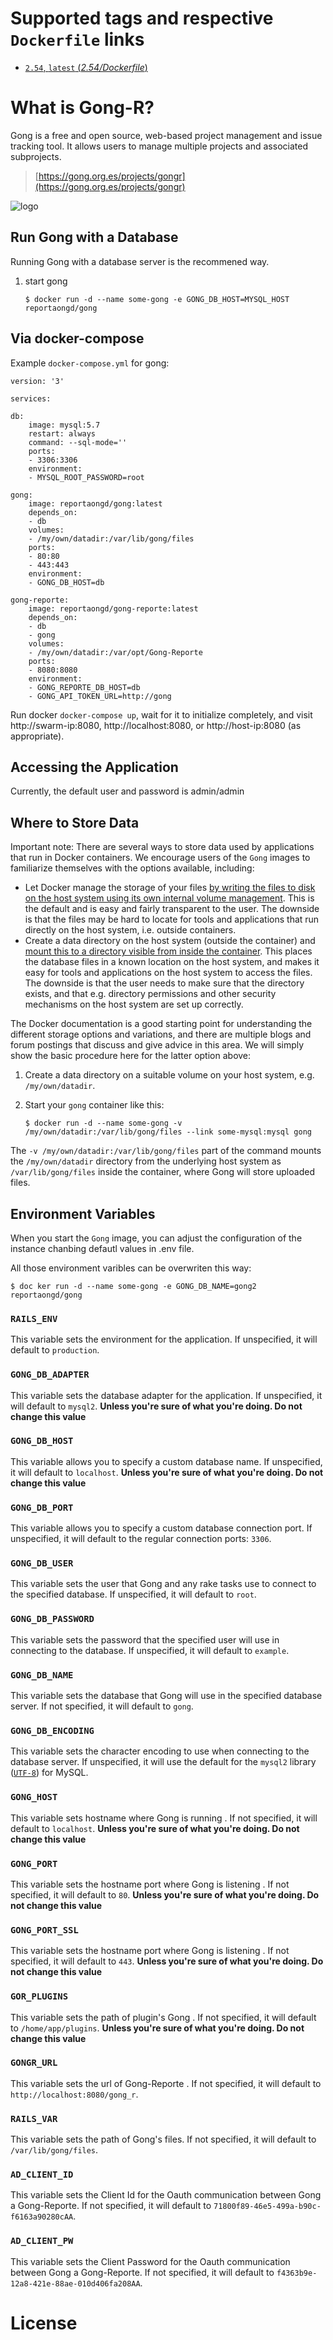 # Supported tags and respective `Dockerfile` links

- [`2.54`, `latest`  (*2.54/Dockerfile*)](https://github.com/ReportaONGD/gong-container/tree/master/2.54/Dockerfile)

# What is Gong-R?

Gong is a free and open source, web-based project management and issue tracking tool. It allows users to manage multiple projects and associated subprojects. 

> [https://gong.org.es/projects/gongr](https://gong.org.es/projects/gongr)

![logo](http://gong.es/IMG/siteon0.png)

## Run Gong with a Database

Running Gong with a database server is the recommened way.

1.	start gong

	```console
	$ docker run -d --name some-gong -e GONG_DB_HOST=MYSQL_HOST  reportaongd/gong
	```

## Via docker-compose
Example `docker-compose.yml` for gong:


```console
version: '3'

services:

db:
	image: mysql:5.7
	restart: always
	command: --sql-mode=''
	ports:
	- 3306:3306
	environment:
	- MYSQL_ROOT_PASSWORD=root

gong:
	image: reportaongd/gong:latest
	depends_on:
	- db
	volumes:
	- /my/own/datadir:/var/lib/gong/files
	ports:
	- 80:80
	- 443:443
	environment:
	- GONG_DB_HOST=db

gong-reporte:
	image: reportaongd/gong-reporte:latest
	depends_on:
	- db
	- gong
	volumes:
	- /my/own/datadir:/var/opt/Gong-Reporte
	ports:
	- 8080:8080
	environment:
	- GONG_REPORTE_DB_HOST=db
	- GONG_API_TOKEN_URL=http://gong
```

Run docker `docker-compose up`, wait for it to initialize completely, and visit http://swarm-ip:8080, http://localhost:8080, or http://host-ip:8080 (as appropriate).


## Accessing the Application

Currently, the default user and password is admin/admin


## Where to Store Data

Important note: There are several ways to store data used by applications that run in Docker containers. We encourage users of the `Gong` images to familiarize themselves with the options available, including:

-	Let Docker manage the storage of your files [by writing the files to disk on the host system using its own internal volume management](https://docs.docker.com/engine/tutorials/dockervolumes/#adding-a-data-volume). This is the default and is easy and fairly transparent to the user. The downside is that the files may be hard to locate for tools and applications that run directly on the host system, i.e. outside containers.
-	Create a data directory on the host system (outside the container) and [mount this to a directory visible from inside the container](https://docs.docker.com/engine/tutorials/dockervolumes/#mount-a-host-directory-as-a-data-volume). This places the database files in a known location on the host system, and makes it easy for tools and applications on the host system to access the files. The downside is that the user needs to make sure that the directory exists, and that e.g. directory permissions and other security mechanisms on the host system are set up correctly.

The Docker documentation is a good starting point for understanding the different storage options and variations, and there are multiple blogs and forum postings that discuss and give advice in this area. We will simply show the basic procedure here for the latter option above:

1.	Create a data directory on a suitable volume on your host system, e.g. `/my/own/datadir`.
2.	Start your `gong` container like this:

	```console
	$ docker run -d --name some-gong -v /my/own/datadir:/var/lib/gong/files --link some-mysql:mysql gong
	```

The `-v /my/own/datadir:/var/lib/gong/files` part of the command mounts the `/my/own/datadir` directory from the underlying host system as `/var/lib/gong/files` inside the container, where Gong will store uploaded files.

## Environment Variables

When you start the `Gong` image, you can adjust the configuration of the instance chanbing defautl values in .env file.

All those environment varibles can be overwriten this way:

```console
$ doc ker run -d --name some-gong -e GONG_DB_NAME=gong2  reportaongd/gong
```

### `RAILS_ENV`

This variable sets the environment for the application. If unspecified, it will default to `production`.

### `GONG_DB_ADAPTER`

This variable sets the database adapter for the application. If unspecified, it will default to `mysql2`. **Unless you're sure of what you're doing. Do not change this value**

### `GONG_DB_HOST`

This variable allows you to specify a custom database name. If unspecified, it will default to `localhost`. **Unless you're sure of what you're doing. Do not change this value**

### `GONG_DB_PORT`

This variable allows you to specify a custom database connection port. If unspecified, it will default to the regular connection ports: `3306`.

### `GONG_DB_USER`

This variable sets the user that Gong and any rake tasks use to connect to the specified database. If unspecified, it will default to `root`.

### `GONG_DB_PASSWORD`

This variable sets the password that the specified user will use in connecting to the database. If unspecified, it will default to `example`.

### `GONG_DB_NAME`

This variable sets the database that Gong will use in the specified database server. If not specified, it will default to `gong`.

### `GONG_DB_ENCODING`

This variable sets the character encoding to use when connecting to the database server. If unspecified, it will use the default for the `mysql2` library ([`UTF-8`](https://github.com/brianmario/mysql2/tree/18673e8d8663a56213a980212e1092c2220faa92#mysql2---a-modern-simple-and-very-fast-mysql-library-for-ruby---binding-to-libmysql)) for MySQL.


### `GONG_HOST`

This variable sets hostname where Gong is running . If not specified, it will default to `localhost`. **Unless you're sure of what you're doing. Do not change this value**

### `GONG_PORT`

This variable sets the hostname port where Gong is listening . If not specified, it will default to `80`. **Unless you're sure of what you're doing. Do not change this value**

### `GONG_PORT_SSL`

This variable sets the hostname port where Gong is listening . If not specified, it will default to `443`. **Unless you're sure of what you're doing. Do not change this value**

### `GOR_PLUGINS`

This variable sets the path of plugin's Gong . If not specified, it will default to `/home/app/plugins`. **Unless you're sure of what you're doing. Do not change this value**

### `GONGR_URL`

This variable sets the url of Gong-Reporte . If not specified, it will default to `http://localhost:8080/gong_r`. 

### `RAILS_VAR`

This variable sets the path of Gong's files. If not specified, it will default to `/var/lib/gong/files`. 

### `AD_CLIENT_ID`

This variable sets the Client Id for the Oauth communication between Gong a Gong-Reporte. If not specified, it will default to `71800f89-46e5-499a-b90c-f6163a90280cAA`. 

### `AD_CLIENT_PW`

This variable sets the Client Password for the Oauth communication between Gong a Gong-Reporte. If not specified, it will default to `f4363b9e-12a8-421e-88ae-010d406fa208AA`. 


# License



